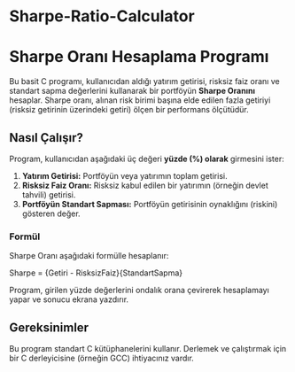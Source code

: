 # Sharpe-Ratio-Calculator
# Sharpe Oranı Hesaplama Programı

Bu basit C programı, kullanıcıdan aldığı yatırım getirisi, risksiz faiz oranı ve standart sapma değerlerini kullanarak bir portföyün **Sharpe Oranını** hesaplar. Sharpe oranı, alınan risk birimi başına elde edilen fazla getiriyi (risksiz getirinin üzerindeki getiri) ölçen bir performans ölçütüdür.

## Nasıl Çalışır?

Program, kullanıcıdan aşağıdaki üç değeri **yüzde (%) olarak** girmesini ister:

1.  **Yatırım Getirisi:** Portföyün veya yatırımın toplam getirisi.
2.  **Risksiz Faiz Oranı:** Risksiz kabul edilen bir yatırımın (örneğin devlet tahvili) getirisi.
3.  **Portföyün Standart Sapması:** Portföyün getirisinin oynaklığını (riskini) gösteren değer.

### Formül

Sharpe Oranı aşağıdaki formülle hesaplanır:

Sharpe = {Getiri - RisksizFaiz}\{StandartSapma}


Program, girilen yüzde değerlerini ondalık orana çevirerek hesaplamayı yapar ve sonucu ekrana yazdırır.

##  Gereksinimler

Bu program standart C kütüphanelerini kullanır. Derlemek ve çalıştırmak için bir C derleyicisine (örneğin GCC) ihtiyacınız vardır.


